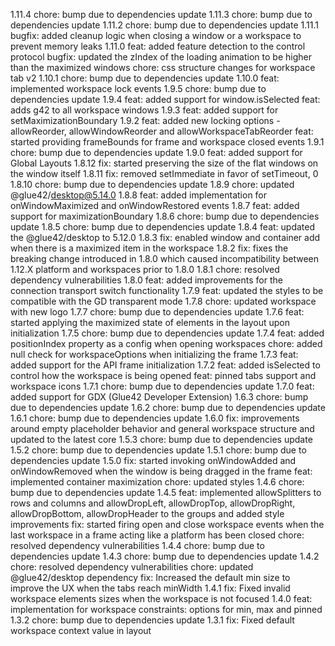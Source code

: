 1.11.4
chore: bump due to dependencies update
1.11.3
chore: bump due to dependencies update
1.11.2
chore: bump due to dependencies update
1.11.1
bugfix: added cleanup logic when closing a window or a workspace to prevent memory leaks
1.11.0
feat: added feature detection to the control protocol
bugfix: updated the zIndex of the loading animation to be higher than the maximized windows
chore: css structure changes for workspace tab v2
1.10.1
chore: bump due to dependencies update
1.10.0
feat: implemented workspace lock events
1.9.5
chore: bump due to dependencies update
1.9.4
feat: added support for window.isSelected
feat: adds g42 to all workspace windows
1.9.3
feat: added support for setMaximizationBoundary
1.9.2
feat: added new locking options - allowReorder, allowWindowReorder and allowWorkspaceTabReorder
feat: started providing frameBounds for frame and workspace closed events
1.9.1
chore: bump due to dependencies update
1.9.0
feat: added support for Global Layouts
1.8.12
fix: started preserving the size of the flat windows on the window itself
1.8.11
fix: removed setImmediate in favor of setTimeout, 0
1.8.10
chore: bump due to dependencies update
1.8.9
chore: updated @glue42/desktop@5.14.0
1.8.8
feat: added implementation for onWindowMaximized and onWindowRestored events
1.8.7
feat: added support for maximizationBoundary
1.8.6
chore: bump due to dependencies update
1.8.5
chore: bump due to dependencies update
1.8.4
feat: updated the @glue42/desktop to 5.12.0
1.8.3
fix: enabled window and container add when there is a maximized item in the workspace
1.8.2
fix: fixes the breaking change introduced in 1.8.0 which caused incompatibility between 1.12.X platform and workspaces prior to 1.8.0
1.8.1
chore: resolved dependency vulnerabilities
1.8.0
feat: added improvements for the connection transport switch functionality
1.7.9
feat: updated the styles to be compatible with the GD transparent mode
1.7.8
chore: updated workspace with new logo
1.7.7
chore: bump due to dependencies update
1.7.6
feat: started applying the maximized state of elements in the layout upon initialization
1.7.5
chore: bump due to dependencies update
1.7.4
feat: added positionIndex property as a config when opening workspaces
chore: added null check for workspaceOptions when initializing the frame
1.7.3
feat: added support for the API frame initialization
1.7.2
feat: added isSelected to control how the workspace is being opened
feat: pinned tabs support and workspace icons
1.7.1
chore: bump due to dependencies update
1.7.0
feat: added support for GDX (Glue42 Developer Extension)
1.6.3
chore: bump due to dependencies update
1.6.2
chore: bump due to dependencies update
1.6.1
chore: bump due to dependencies update
1.6.0
fix: improvements around empty placeholder behavior and general workspace structure and updated to the latest core
1.5.3
chore: bump due to dependencies update
1.5.2
chore: bump due to dependencies update
1.5.1
chore: bump due to dependencies update
1.5.0
fix: started invoking onWindowAdded and onWindowRemoved when the window is being dragged in the frame
feat: implemented container maximization
chore: updated styles
1.4.6
chore: bump due to dependencies update
1.4.5
feat: implemented allowSplitters to rows and columns and allowDropLeft, allowDropTop, allowDropRight, allowDropBottom, allowDropHeader to the groups and added style improvements
fix: started firing open and close workspace events when the last workspace in a frame acting like a platform has been closed
chore: resolved dependency vulnerabilities
1.4.4
chore: bump due to dependencies update
1.4.3
chore: bump due to dependencies update
1.4.2
chore: resolved dependency vulnerabilities
chore: updated @glue42/desktop dependency
fix: Increased the default min size to improve the UX when the tabs reach minWidth
1.4.1
fix: Fixed invalid workspace elements sizes when the workspace is not focused
1.4.0
feat: implementation for workspace constraints: options for min, max and pinned
1.3.2
chore: bump due to dependencies update
1.3.1
fix: Fixed default workspace context value in layout
